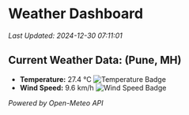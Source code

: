
# Weather Dashboard

_Last Updated: 2024-12-30 07:11:01_

## Current Weather Data: (Pune, MH)
- **Temperature:** 27.4 °C ![Temperature Badge](https://img.shields.io/badge/Temperature-Medium%20Temp-green)
- **Wind Speed:** 9.6 km/h ![Wind Speed Badge](https://img.shields.io/badge/Wind%20Speed-Low%20Wind-blue)

*Powered by Open-Meteo API*
